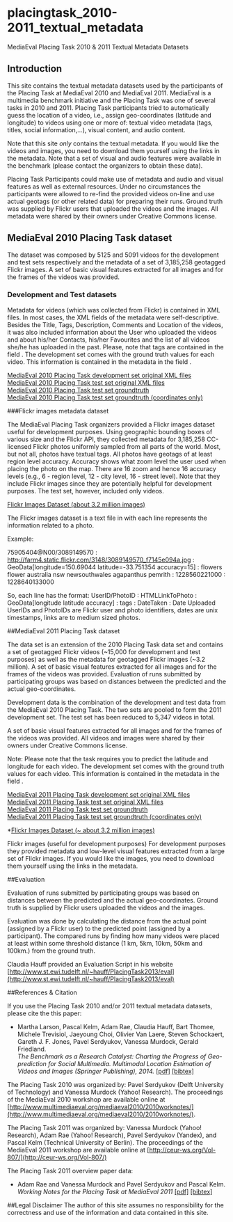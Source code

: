 # placingtask_2010-2011_textual_metadata
MediaEval Placing Task 2010 &amp; 2011 Textual Metadata Datasets

## Introduction


This site contains the textual metadata datasets used by the participants of the Placing Task at MediaEval 2010 and MediaEval 2011. MediaEval is a multimedia benchmark initiative and the Placing Task was one of several tasks in 2010 and 2011. Placing Task participants tried to automatically guess the location of a video, i.e., assign geo-coordinates (latitude and longitude) to videos using one or more of: textual video metadata (tags, titles, social information,...), visual content, and audio content.



Note that this site *only* contains the textual metadata. If you would like the videos and images, you need to download them yourself using the links in the metadata. Note that a set of visual and audio features were available in the benchmark (please contact the organizers to obtain these data).



Placing Task Participants could make use of metadata and audio and visual features as well as external resources. Under no circumstances the participants were allowed to re-find the provided videos on-line and use actual geotags (or other related data) for preparing their runs. Ground truth was supplied by Flickr users that uploaded the videos and the images. All metadata were shared by their owners under Creative Commons license.


## MediaEval 2010 Placing Task dataset


The dataset was composed by 5125 and 5091 videos for the development and test sets respectively and the metadata of a set of 3,185,258 geotagged Flickr images. A set of basic visual features extracted for all images and for the frames of the videos was provided.


### Development and Test datasets


Metadata for videos (which was collected from Flickr) is contained in XML files. In most cases, the XML fields of the metadata were self-descriptive. Besides the Title, Tags, Description, Comments and Location of the videos, it was also included information about the User who uploaded the videos and about his/her Contacts, his/her Favourites and the list of all videos she/he has uploaded in the past. Please, note that tags are contained in the field . The development set comes with the ground truth values for each video. This information is contained in the metadata in the field .


  [MediaEval 2010 Placing Task development set original XML files](https://github.com/dferres/placingtask_2010-2011_textual_metadata/blob/master/DevelopmentSet_Metadata_PlacingTask_2010.tar.gz)  
  [MediaEval 2010 Placing Task test set original XML files](https://github.com/dferres/placingtask_2010-2011_textual_metadata/blob/master/TestSet_Metadata_PlacingTask_2010.tar.gz)  
  [MediaEval 2010 Placing Task test set groundtruth](https://github.com/dferres/placingtask_2010-2011_textual_metadata/blob/master/groundtruth_testset_mediaeval2010.txt)  
  [MediaEval 2010 Placing Task test set groundtruth (coordinates only)](https://github.com/dferres/placingtask_2010-2011_textual_metadata/blob/master/groundtruth_testset_mediaeval2010_coordinates.txt)  

###Flickr images metadata dataset


The MediaEval Placing Task organizers provided a Flickr images dataset useful for development purposes. Using geographic bounding boxes of various size and the Flickr API, they collected metadata for 3,185,258 CC-licensed Flickr photos uniformly sampled from all parts of the world. Most, but not all, photos have textual tags. All photos have geotags of at least region level accuracy. Accuracy shows what zoom level the user used when placing the photo on the map. There are 16 zoom and hence 16 accuracy levels (e.g., 6 - region level, 12 - city level, 16 - street level). Note that they include Flickr images since they are potentially helpful for development purposes. The test set, however, included only videos.


[Flickr Images Dataset (about 3.2 million images)](https://github.com/dferres/placingtask_2010-2011_textual_metadata/blob/master/photos-meta.zip)

The Flickr images dataset is a text file in with each line represents the information related to a photo.

Example:


75905404@N00/3089149570 : http://farm4.static.flickr.com/3148/3089149570_f7145e094a.jpg : GeoData[longitude=150.69044 latitude=-33.751354 accuracy=15] : flowers flower australia nsw newsouthwales agapanthus pemrith  : 1228560221000 : 1228640133000  

So, each line has the format: UserID/PhotoID : HTMLLinkToPhoto : GeoData[longitude latitude accuracy] : tags : DateTaken : Date Uploaded  
UserIDs and PhotoIDs are Flickr user and photo identifiers, dates are unix timestamps, links are to medium sized photos.


##MediaEval 2011 Placing Task dataset

The data set is an extension of the 2010 Placing Task data set and contains a set of geotagged Flickr videos (~15,000 for development and test purposes) as well as the metadata for geotagged Flickr images (~3.2 million). A set of basic visual features extracted for all images and for the frames of the videos was provided. Evaluation of runs submitted by participating groups was based on distances between the predicted and the actual geo-coordinates.



Development data is the combination of the development and test data from the MediaEval 2010 Placing Task. The two sets are pooled to form the 2011 development set. The test set has been reduced to 5,347 videos in total.



A set of basic visual features extracted for all images and for the frames of the videos was provided. All videos and images were shared by their owners under Creative Commons license.

Note: Please note that the task requires you to predict the latitude and longitude for each video. The development set comes with the ground truth values for each video. This information is contained in the metadata in the field .

  [MediaEval 2011 Placing Task development set original XML files](https://github.com/dferres/placingtask_2010-2011_textual_metadata/blob/master/DevelopmentSet_Metadata_PlacingTask_2011.tar.gz)  
  [MediaEval 2011 Placing Task test set original XML files](https://github.com/dferres/placingtask_2010-2011_textual_metadata/blob/master/TestSet_Metadata_PlacingTask_2011.tar.gz)  
  [MediaEval 2011 Placing Task test set groundtruth](https://github.com/dferres/placingtask_2010-2011_textual_metadata/blob/master/groundtruth_testset_mediaeval2011.txt)  
  [MediaEval 2011 Placing Task test set groundtruth (coordinates only)](https://github.com/dferres/placingtask_2010-2011_textual_metadata/blob/master/groundtruth_testset_mediaeval2011_coordinates.txt)  

*[Flickr Images Dataset (~ about 3.2 million images)](https://github.com/dferres/placingtask_2010-2011_textual_metadata/blob/master/photos-meta.zip)


Flickr images (useful for development purposes) For development purposes they provided metadata and low-level visual features extracted from a large set of Flickr images. If you would like the images, you need to download them yourself using the links in the metadata.


##Evaluation


Evaluation of runs submitted by participating groups was based on distances between the predicted and the actual geo-coordinates. Ground truth is supplied by Flickr users uploaded the videos and the images. 


Evaluation was done by calculating the distance from the actual point (assigned by a Flickr user) to the predicted point (assigned by a participant).  The compared runs by finding how many videos were placed at least within some threshold distance  (1 km, 5km, 10km, 50km and 100km.) from the ground truth.


Claudia Hauff provided an Evaluation Script in his website [http://www.st.ewi.tudelft.nl/~hauff/PlacingTask2013/eval](http://www.st.ewi.tudelft.nl/~hauff/PlacingTask2013/eval)


##References & Citation


If you use the Placing Task 2010 and/or 2011 textual metadata datasets, please cite the this paper:


* Martha Larson, Pascal Kelm, Adam Rae, Claudia Hauff, Bart Thomee, Michele Trevisiol, Jaeyoung Choi, Olivier Van Laere, Steven Schockaert, Gareth J. F. Jones, Pavel Serdyukov, Vanessa Murdock, Gerald Friedland.  
 _The Benchmark as a Research Catalyst: Charting the Progress of Geo-prediction for Social Multimedia._
  _Multimodal Location Estimation of Videos and Images (Springer Publishing), 2014._
 [[pdf]](http://link.springer.com/chapter/10.1007%2F978-3-319-09861-6_2) [[bibtex]](http://dblp.uni-trier.de/rec/bib2/books/daglib/p/LarsonKRHTTCLSJSMF15.bib)  



The Placing Task 2010 was organized by: Pavel Serdyukov (Delft University of Technology) and Vanessa Murdock (Yahoo! Research).
The proceedings of the MediaEval 2010 workshop are available online at [http://www.multimediaeval.org/mediaeval2010/2010worknotes/](http://www.multimediaeval.org/mediaeval2010/2010worknotes/).



The Placing Task 2011 was organized by: Vanessa Murdock (Yahoo! Research), Adam Rae (Yahoo! Research), Pavel Serdyukov (Yandex), and Pascal Kelm (Technical University of Berlin). The proceedings of the MediaEval 2011 workshop are available online at [http://ceur-ws.org/Vol-807/](http://ceur-ws.org/Vol-807/)

The Placing Task 2011 overview paper data:

* Adam Rae and Vanessa Murdock and Pavel Serdyukov and Pascal Kelm.  
 _Working Notes for the Placing Task at MediaEval 2011_ [[pdf]](http://ceur-ws.org/Vol-807/Rae_Placing_me11overview.pdf) [[bibtex]](http://dblp2.uni-trier.de/rec/bib2/conf/mediaeval/RaeMSK11.bib)  


##Legal Disclaimer
The author of this site assumes no responsibility for the correctness and use of the information and data contained in this site.

